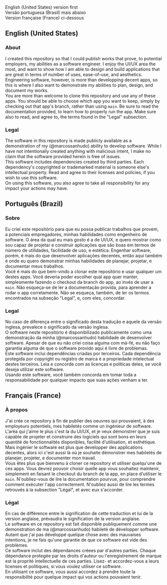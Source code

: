 English (United States) version first  
Versão portuguesa (Brasil) mais abaixo  
Version française (France) ci-dessous  

## English (United States)
### About
I created this repository so that I could publish works that prove, to potential employers, my abilities as a software engineer. I enjoy the UI/UX area the most, and want to show how I am able to design and build applications that are great in terms of number of uses, ease-of-use, and aesthetics. Engineering software, however, is more than developping decent apps, so this is where I also want to demonstrate my abilities to plan, design, and document my works.  
You are more than welcome to clone this repository and use any of these apps. You should be able to choose which app you want to keep, simply by checking out that app's branch, rather than using `main`. Be sure to read the documentation provided, to learn how to properly run the app. Make sure also to read, and agree to, the terms found in the "Legal" subsection.
### Legal
The software in this repository is made publicly available as a demonstration of my (@marcossanhudo) ability to develop software. While I have not intentionally created anything with malicious intent, I make no claim that the software provided herein is free of issues.  
This software includes dependencies created by third parties. Each dependency's copyrighted or trademarked material is someone else's intellectual property. Read and agree to their licenses and policies, if you wish to use this software.  
On using this software, you also agree to take all responsibility for any impact your actions may have.

## Português (Brazil)
### Sobre
Eu criei este repositório para que eu possa publicar trabalhos que provem, a potenciais empregadores, minhas habilidades como engenheiro de software. O área da qual eu mais gosto é a de UI/UX, e quero mostrar como sou capaz de projetar e construir aplicações que são boas em termos de número de utilidades, facilidade de uso, e estética. Engenhar software, porém, é mais do que desenvolver aplicações decentes, então aqui também é onde eu quero demonstrar minhas habilidades de planejar, projetar, e documentar meus trabalhos.  
Você é mais do que bem-vindo a clonar este repositório e usar qualquer um destes apps. Você deveria poder escolher qual app quer manter, simplesmente fazendo o checkout da branch do app, ao invés de usar a `main`. Não esqueça-se de ler a documentação provida, para aprender a rodar o app corretamente. Não se esqueça, também, de ler os termos encontrados na subseção "Legal", e, com eles, concordar.
### Legal
No caso de diferença entre o significado desta tradução e aquele da versão inglesa, prevalece o significado da versão inglesa.  
O software neste repositório é disponibilizado publicamente como uma demonstração da minha (@marcossanhudo) habilidade de desenvolver software. Apesar de que eu não criei coisa alguma com má-fé, eu não faço garantia alguma de que o software provido aqui é livre de problemas.  
Este software inclui dependências criadas por terceiros. Cada dependência protegida por copyright ou registro de marca é a propriedade intelectual destes terceiros. Leia e concorde com as licenças e políticas deles, se você deseja utilizar este software.  
Usando este software, você também concorda em tomar toda a responsabilidade por qualquer impacto que suas ações venham a ter.

## Français (France)
### À propos
J'ai crée ce repository à fin de publier des oeuvres qui prouvaient, à des employeurs potentiels, mes habiletés comme un ingénieur de software. L'aréa qui j'aime le plus c'est la du UI/UX, et je veux démonstrer que je suis capable de projeter et construire des logiciels qui sont bons en leurs quantité de fonctionnalités disponibles, facilité d'utilisation, et esthétique. Mais ingénier le software est plus que developper des applications decentes, alors ici c'est aussi là où je souhaite démonstrer mes habiletés de planejer, projeter, e documenter mon travail.  
Vous êtes plus que bienvenu à cloner ce repository et utiliser quelqu'une de ces apps. Vous devrez pouvoir choisir quelle app vous souhaitez maintenir, simplement en faisant le checkout du branch de la app, en place d'utiliser le `main`. N'oubliez-vous de lire la documentation pourvue, pour comprendre comment exécuter l'app correctement. N'oubliez aussi de lire les termes retrouvés à la subsection "Légal", et avec eux s'accorder.
### Légal
En cas de différence entre le signification de cette traduction et lui de la version anglaise, prévaudra le signification de la version anglaise.  
Le software en ce repository est fait disponible publiquement comme une demonstration de ma (@marcossanhudo) habileté de développer software. Autant que j'ai pas développé quelque chose avec des mauvaises intentions, je ne fais qu'une garantie de que ce software est vide des problèmes.  
Ce software inclut des dépendances créees par d'autres parties. Chaque dépendance protegée par les droits d'auteur ou l'enregistrement de marque est la proprité intellectuelle de ces parties. Lisez- et accordez-vous a leurs licenses et politiques, si vous voulez utiliser ce software.  
En utilisant ce software, vous aussi accordez à prendre toute la responsibilité pour quelque impact qui vos actions pouvaient tenir.
